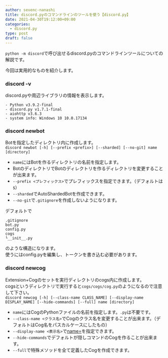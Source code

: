 ```yaml
---
author: sevenc-nanashi
title: discord.pyのコマンドラインのツールを使う【discord.py】
date: 2021-04-30T19:12:00+09:00
categories:
  - discord.py
type: post
draft: false
---
```

`python -m discord`で呼び出せるdiscord.pyのコマンドラインツールについての解説です。

今回は実用的なものを紹介します。

### discord -v
discord.pyや周辺ライブラリの情報を表示します。  
```
- Python v3.9.2-final
- discord.py v1.7.1-final
- aiohttp v3.6.3
- system info: Windows 10 10.0.17134
```

### discord newbot
Botを指定したディレクトリ内に作成します。  
`discord newbot [-h] [--prefix <prefix>] [--sharded] [--no-git] name [directory]`  

- `name`にはBotを作るディレクトリの名前を指定します。  
- BotのディレクトリでBotのディレクトリを作るディレクトリを変更することが出来ます。  
- `--prefix <プレフィックス>`でプレフィックスを指定できます。（デフォルトは`$`）  
- `--sharded`でAutoShardedBotを作成できます。  
- `--no-git`で`.gitignore`を作成しないようになります。  

デフォルトで
```
.gitignore
bot.py
config.py
cogs
└__init__.py
```
のような構造になります。  
使うにはconfig.pyを編集し、トークンを書き込む必要があります。

### discord newcog
Extension+Cogのセットを実行ディレクトリのcogs内に作成します。  
cogsというディレクトリで実行すると`cogs/cogs/cog.py`のようになるので注意して下さい。  
`discord newcog [-h] [--class-name CLASS_NAME] [--display-name DISPLAY_NAME] [--hide-commands] [--full] name [directory]`  

- `name`にはCogのPythonファイルの名前を指定します。`.py`は不要です。  
- `--class-name <クラス名>`でCogのクラス名を変更することが出来ます。（デフォルトはCog名をパスカルケースにしたもの）  
- `--display-name <表示名>`で[name=](https://discordpy.readthedocs.io/ja/latest/ext/commands/api.html#discord.ext.commands.CogMeta.name)を指定できます。  
- `--hide-commands`でデフォルトが隠しコマンドのCogを作ることが出来ます。  
- `--full`で特殊メソッドを全て定義したCogを作成できます。  
